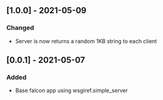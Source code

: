## [1.0.0] - 2021-05-09

### Changed
* Server is now returns a random 1KB string to each client

## [0.0.1] - 2021-05-07

### Added
* Base falcon app using wsgiref.simple_server